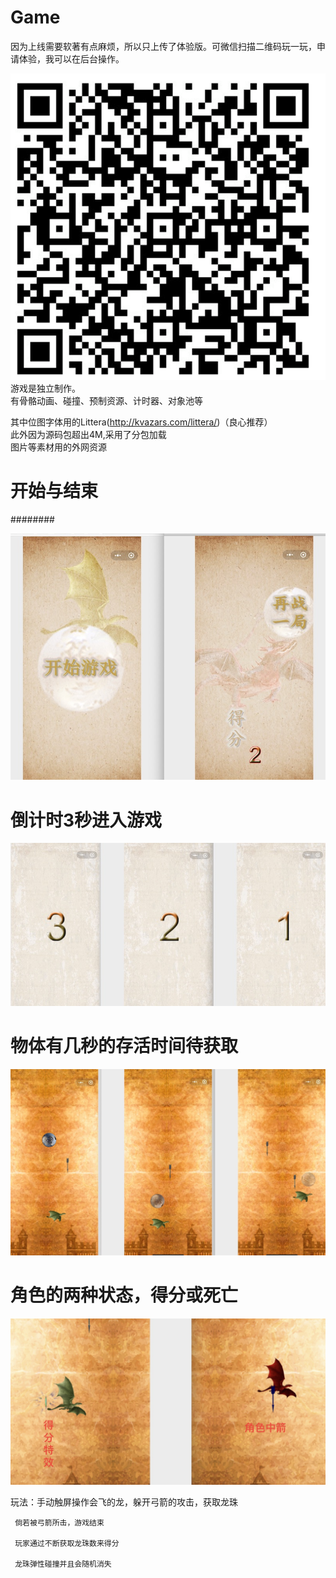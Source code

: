 # Game
因为上线需要软著有点麻烦，所以只上传了体验版。可微信扫描二维码玩一玩，申请体验，我可以在后台操作。

![photo](https://github.com/KaryKim/Game/blob/master/QR%20code.png)      
游戏是独立制作。     
有骨骼动画、碰撞、预制资源、计时器、对象池等   

其中位图字体用的Littera(http://kvazars.com/littera/)（良心推荐）      
此外因为源码包超出4M,采用了分包加载       
图片等素材用的外网资源      

   
   
# 开始与结束
########  

![photo](https://github.com/KaryKim/Game/blob/master/begin.jpg)  


# 倒计时3秒进入游戏

![photo](https://github.com/KaryKim/Game/blob/master/count%20down.jpg)
 
 
# 物体有几秒的存活时间待获取
![photo](https://github.com/KaryKim/Game/blob/master/scene.jpg)  



 
 
# 角色的两种状态，得分或死亡
![photo](https://github.com/KaryKim/Game/blob/master/scene2.png)  



玩法：手动触屏操作会飞的龙，躲开弓箭的攻击，获取龙珠 

     倘若被弓箭所击，游戏结束 
     
     玩家通过不断获取龙珠数来得分 
     
     龙珠弹性碰撞并且会随机消失
